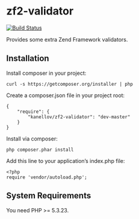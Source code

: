 # zf2-validator

[![Build Status](https://travis-ci.org/kanellov/zf2-validator.svg?branch=master)](https://travis-ci.org/kanellov/zf2-validator)

Provides some extra Zend Framework validators.

## Installation

Install composer in your project:

    curl -s https://getcomposer.org/installer | php

Create a composer.json file in your project root:

    {
        "require": {
            "kanellov/zf2-validator": "dev-master"
        }
    }

Install via composer:

    php composer.phar install

Add this line to your application’s index.php file:

    <?php
    require 'vendor/autoload.php';

## System Requirements

You need PHP >= 5.3.23.
